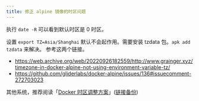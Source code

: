 ```yaml
---
title: 修正 alpine 镜像的时区问题
---
```



执行 `date -R` 可以看到默认时区是 0 时区。

设置 `export TZ=Asia/Shanghai` 默认不会起作用。需要安装 tzdata 包。`apk add tzdata` 来解决。
参考这两个链接。

- https://web.archive.org/web/20220926182559/http://www.grainger.xyz/timezone-in-docker-alpine-not-using-environment-variable-tz/
- https://github.com/gliderlabs/docker-alpine/issues/136#issuecomment-272703023


其他系统，推荐阅读「[Docker 时区调整方案](https://cloud.tencent.com/developer/article/1626811)」([链接备份](https://web.archive.org/web/20220330141341/https://cloud.tencent.com/developer/article/1626811))
